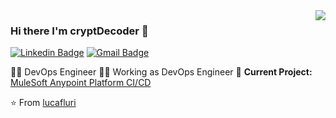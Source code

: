 <img align='right' src="https://github-readme-stats.vercel.app/api?username=lucafluri&show_icons=true">

### Hi there I'm cryptDecoder :lemon:

[![Linkedin Badge](https://img.shields.io/badge/-kunalraghav-blue?style=flat-square&logo=Linkedin&logoColor=white&link=https://www.linkedin.com/in/kunalraghav/)](https://www.linkedin.com/in/pruthvirajs2/)
[![Gmail Badge](https://img.shields.io/badge/-kraghav123@gmail.com-c14438?style=flat-square&logo=Gmail&logoColor=white&link=mailto:kraghav123@gmail.com)](mailto:pruthvirajs2007@gmail.com)
  
👨‍💻 DevOps Engineer 
👨‍🎓 Working as DevOps Engineer 
🚧 **Current Project:** [MuleSoft Anypoint Platform CI/CD](git@github.com:cryptDecoder/MuleSoft-Anyplatform-CLI-CICD.git)

⭐️ From [lucafluri](https://github.com/cryptDecoder/)
